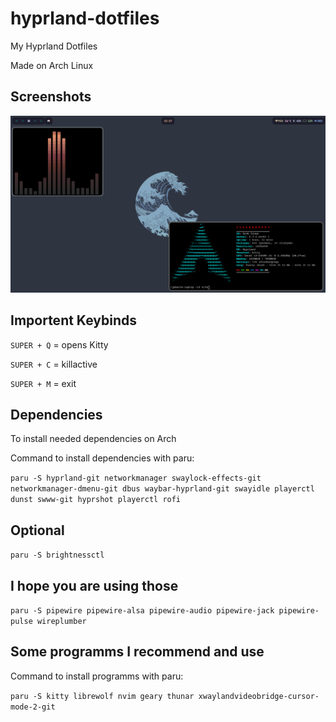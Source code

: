 # hyprland-dotfiles
My Hyprland Dotfiles

Made on Arch Linux

## Screenshots
![Preview](preview.png)

## Importent Keybinds
```SUPER + Q``` = opens Kitty

```SUPER + C``` = killactive

```SUPER + M``` = exit


## Dependencies
To install needed dependencies on Arch

Command to install dependencies with paru:

```paru -S hyprland-git networkmanager swaylock-effects-git networkmanager-dmenu-git dbus waybar-hyprland-git swayidle playerctl dunst swww-git hyprshot playerctl rofi```

## Optional 
```paru -S brightnessctl```

## I hope you are using those
```paru -S pipewire pipewire-alsa pipewire-audio pipewire-jack pipewire-pulse wireplumber```

## Some programms I recommend and use

Command to install programms with paru:

```paru -S kitty librewolf nvim geary thunar xwaylandvideobridge-cursor-mode-2-git```
